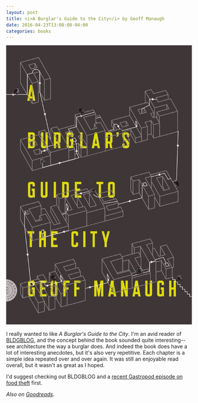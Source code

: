 ```yaml
---
layout: post
title: <i>A Burglar's Guide to the City</i> by Geoff Manaugh
date: 2016-04-23T13:08:08-04:00
categories: books
---
```


![A Burglar's Guide to the City](/assets/img/a-burglars-guide-to-the-city.jpeg)

I really wanted to like *A Burglar's Guide to the City*. I'm an avid reader of [BLDGBLOG](http://www.bldgblog.com/), and the concept behind the book sounded quite interesting--see architecture the way a burglar does. And indeed the book does have a lot of interesting anecdotes, but it's also very repetitive. Each chapter is a simple idea repeated over and over again. It was still an enjoyable read overall, but it wasn't as great as I hoped.

I'd suggest checking out BLDGBLOG and a [recent Gastropod episode on food theft](https://gastropod.com/grand-theft-food/) first.

*Also on [Goodreads](https://www.goodreads.com/review/show/1602838383)*.
